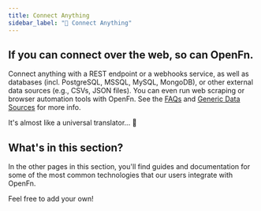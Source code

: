 ```yaml
---
title: Connect Anything
sidebar_label: "🖖 Connect Anything"
---
```


## If you can connect over the web, so can OpenFn.

Connect anything with a REST endpoint or a webhooks service, as well as databases 
(incl. PostgreSQL, MSSQL, MySQL, MongoDB),  or other external data sources (e.g., 
CSVs, JSON files). You can even run web scraping or browser automation tools with 
OpenFn. See the [FAQs](/documentation/faqs#can-openfn-integrate-with-my-custom-app) 
and [Generic Data Sources](/documentation/source-apps) for more info.

It's almost like a universal translator... 🖖

## What's in this section?

In the other pages in this section, you'll find guides and documentation for
some of the most common technologies that our users integrate with OpenFn.

Feel free to add your own!
